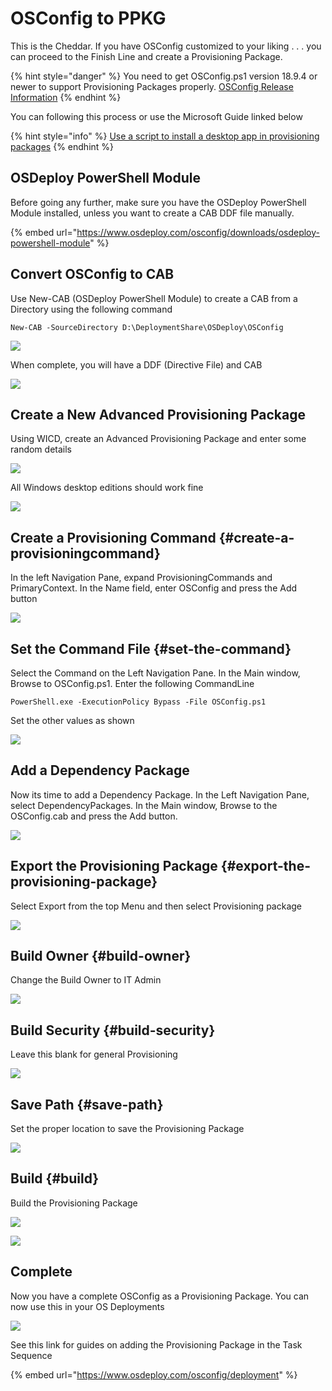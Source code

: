 # OSConfig to PPKG

This is the Cheddar.  If you have OSConfig customized to your liking . . . you can proceed to the Finish Line  and create a Provisioning Package.

{% hint style="danger" %}
You need to get OSConfig.ps1 version 18.9.4 or newer to support Provisioning Packages properly.  [OSConfig Release Information](https://www.osdeploy.com/osconfig/downloads/osconfig)
{% endhint %}

You can following this process or use the Microsoft Guide linked below

{% hint style="info" %}
[Use a script to install a desktop app in provisioning packages](https://docs.microsoft.com/en-us/windows/configuration/provisioning-packages/provisioning-script-to-install-app)
{% endhint %}

## OSDeploy PowerShell Module

Before going any further, make sure you have the OSDeploy PowerShell Module installed, unless you want to create a CAB DDF file manually.

{% embed url="https://www.osdeploy.com/osconfig/downloads/osdeploy-powershell-module" %}

## Convert OSConfig to CAB

Use New-CAB \(OSDeploy PowerShell Module\) to create a CAB from a Directory using the following command

```text
New-CAB -SourceDirectory D:\DeploymentShare\OSDeploy\OSConfig
```

![](../../.gitbook/assets/2018-09-04_14-32-23.png)

When complete, you will have a DDF \(Directive File\) and CAB

![](../../.gitbook/assets/2018-09-04_14-35-01.png)

## Create a New Advanced Provisioning Package

Using WICD, create an Advanced Provisioning Package and enter some random details

![](../../.gitbook/assets/2018-09-04_14-39-28.png)

All Windows desktop editions should work fine

![](../../.gitbook/assets/2018-09-04_14-39-53.png)

## Create a Provisioning Command {#create-a-provisioningcommand}

In the left Navigation Pane, expand ProvisioningCommands and PrimaryContext.  In the Name field, enter OSConfig and press the Add button

![](../../.gitbook/assets/2018-09-04_14-44-50.png)

## Set the Command File {#set-the-command}

Select the Command on the Left Navigation Pane. In the Main window, Browse to OSConfig.ps1.  Enter the following CommandLine

```text
PowerShell.exe -ExecutionPolicy Bypass -File OSConfig.ps1
```

Set the other values as shown

![](../../.gitbook/assets/2018-09-04_14-50-26.png)

## Add a Dependency Package

Now its time to add a Dependency Package.  In the Left Navigation Pane, select DependencyPackages.  In the Main window, Browse to the OSConfig.cab and press the Add button.

![](../../.gitbook/assets/2018-09-04_14-52-12.png)

## Export the Provisioning Package {#export-the-provisioning-package}

Select Export from the top Menu and then select Provisioning package

![](../../.gitbook/assets/2018-09-04_14-53-48.png)

## Build Owner {#build-owner}

Change the Build Owner to IT Admin

![](../../.gitbook/assets/2018-09-04_14-54-37.png)

## Build Security {#build-security}

Leave this blank for general Provisioning

![](../../.gitbook/assets/2018-09-04_13-17-55.png)

## Save Path {#save-path}

Set the proper location to save the Provisioning Package

![](../../.gitbook/assets/2018-09-04_14-56-28.png)

## Build {#build}

Build the Provisioning Package

![](../../.gitbook/assets/2018-09-04_14-56-52.png)

![](../../.gitbook/assets/2018-09-04_14-57-21.png)

## Complete

Now you have a complete OSConfig as a Provisioning Package.  You can now use this in your OS Deployments

![](../../.gitbook/assets/2018-09-04_14-58-17.png)

See this link for guides on adding the Provisioning Package in the Task Sequence

{% embed url="https://www.osdeploy.com/osconfig/deployment" %}



